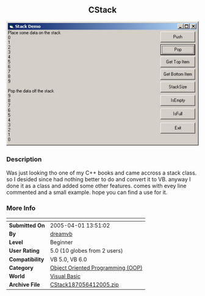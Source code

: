 ﻿<div align="center">

## CStack

<img src="PIC2005411350526198.jpg">
</div>

### Description

Was just looking tho one of my C++ books and came accross a stack class. so I desided since had nothing better to do and convert it to VB. anyway I done it as a class and added some other features. comes with evey line commented and a small example. hope you can find a use for it.
 
### More Info
 


<span>             |<span>
---                |---
**Submitted On**   |2005-04-01 13:51:02
**By**             |[dreamvb](https://github.com/Planet-Source-Code/PSCIndex/blob/master/ByAuthor/dreamvb.md)
**Level**          |Beginner
**User Rating**    |5.0 (10 globes from 2 users)
**Compatibility**  |VB 5\.0, VB 6\.0
**Category**       |[Object Oriented Programming \(OOP\)](https://github.com/Planet-Source-Code/PSCIndex/blob/master/ByCategory/object-oriented-programming-oop__1-47.md)
**World**          |[Visual Basic](https://github.com/Planet-Source-Code/PSCIndex/blob/master/ByWorld/visual-basic.md)
**Archive File**   |[CStack187056412005\.zip](https://github.com/Planet-Source-Code/dreamvb-cstack__1-59779/archive/master.zip)








